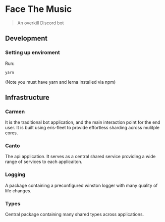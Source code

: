 # Face The Music

> An overkill Discord bot

## Development

### Setting up enviroment

Run:

```bash
yarn
```

(Note you must have yarn and lerna installed via npm)

## Infrastructure

### Carmen

It is the traditional bot application, and the main interaction point for the end user. It is built using eris-fleet to provide effortless sharding across mulitple cores.

### Canto

The api application. It serves as a central shared service providing a wide range of services to each applicaiton.

### Logging

A package containing a preconfigured winston logger with many quality of life changes.

### Types

Central package containing many shared types across applications.
